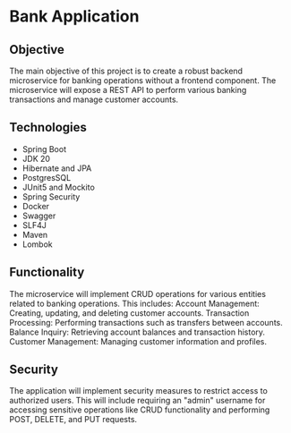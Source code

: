 # Bank Application

## Objective

The main objective of this project is to create a robust backend microservice for banking operations without a frontend component. 
The microservice will expose a REST API to perform various banking transactions and manage customer accounts.

## Technologies

* Spring Boot
* JDK 20
* Hibernate and JPA
* PostgresSQL
* JUnit5 and Mockito
* Spring Security
* Docker
* Swagger
* SLF4J
* Maven
* Lombok

## Functionality

The microservice will implement CRUD operations for various entities related to banking operations. 
This includes:
Account Management: Creating, updating, and deleting customer accounts.
Transaction Processing: Performing transactions such as transfers between accounts.
Balance Inquiry: Retrieving account balances and transaction history.
Customer Management: Managing customer information and profiles.

## Security

The application will implement security measures to restrict access to authorized users. 
This will include requiring an "admin" username for accessing sensitive operations like CRUD functionality and performing POST, DELETE, and PUT requests.

